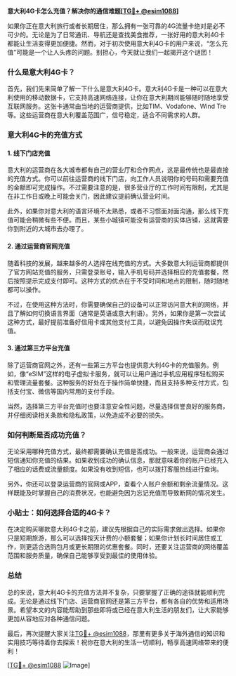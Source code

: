 **意大利4G卡怎么充值？解决你的通信难题[[TG💪+ @esim1088](https://t.me/s/esim1088)]**

如果你正在意大利旅行或者长期居住，那么拥有一张可靠的4G流量卡绝对是必不可少的。无论是为了日常通讯、导航还是查找美食推荐，一张好用的意大利4G卡都能让生活变得更加便捷。然而，对于初次使用意大利4G卡的用户来说，“怎么充值”可能是一个让人头疼的问题。别担心，今天就让我们一起揭开这个谜团！

### 什么是意大利4G卡？

首先，我们先来简单了解一下什么是意大利4G卡。意大利4G卡是一种可以在意大利使用的移动数据卡，它支持高速网络连接，让你在意大利期间能够随时随地享受互联网服务。这张卡通常由当地的运营商提供，比如TIM、Vodafone、Wind Tre等。这些运营商在意大利覆盖范围广，信号稳定，适合不同需求的人群。

### 意大利4G卡的充值方式

#### 1. **线下门店充值**
  
意大利的运营商在各大城市都有自己的营业厅和合作网点，这是最传统也是最直接的充值方式。你可以前往运营商的线下门店，向工作人员说明你的号码和需要充值的金额即可完成操作。不过需要注意的是，很多营业厅的工作时间有限制，尤其是在非工作日或晚上可能会关门，因此建议提前确认营业时间。

此外，如果你对意大利的语言环境不太熟悉，或者不习惯面对面沟通，那么线下充值可能会稍微有些不便。而且，某些小城镇可能没有运营商的实体店铺，这就需要你到附近的大城市去办理了。

#### 2. **通过运营商官网充值**

随着科技的发展，越来越多的人选择在线充值的方式。大多数意大利运营商都提供了官方网站充值的服务，只需登录账号，输入手机号码并选择相应的充值套餐，然后按照提示完成支付即可。这种方式的优点在于不受时间和地点的限制，随时随地都可以操作。

不过，在使用这种方法时，你需要确保自己的设备可以正常访问意大利的网络，并且了解如何切换语言界面（通常是英语或意大利语）。另外，如果你是第一次尝试这种方式，最好提前准备好信用卡或其他支付工具，以避免因操作失误而耽误充值。

#### 3. **通过第三方平台充值**

除了运营商官网之外，还有一些第三方平台也提供意大利4G卡的充值服务。例如，像“eSIM”这样的电子虚拟卡服务，就可以让用户通过手机应用程序轻松购买和管理流量套餐。这种服务的好处在于操作简单快捷，而且支持多种支付方式，包括支付宝、微信等国内常用的支付手段。

当然，选择第三方平台充值时也要注意安全性问题，尽量选择信誉良好的服务商，并仔细阅读相关条款和隐私政策，以免造成不必要的损失。

### 如何判断是否成功充值？

无论采用哪种充值方式，最终都需要确认充值是否成功。一般来说，运营商会通过短信通知你充值的结果。如果收到成功的确认信息，那就意味着你的账户已经充入了相应的话费或流量额度。如果没有收到短信，也可以拨打客服热线进行查询。

另外，你还可以登录运营商的官网或APP，查看个人账户余额和剩余流量情况。这样既能及时掌握自己的消费状况，也能避免因为忘记充值而导致断网的情况发生。

### 小贴士：如何选择合适的4G卡？

在决定购买哪款意大利4G卡之前，建议先根据自己的实际需求做出选择。如果你只是短期旅游，那么可以选择按天计费的小额套餐；如果你计划长时间居住或工作，则更适合选购包月或更长期限的优惠套餐。同时，还要关注运营商的网络覆盖范围和服务质量，确保自己能够享受到最佳的使用体验。

### 总结

总的来说，意大利4G卡的充值方法并不复杂，只要掌握了正确的途径就能顺利完成。无论是通过线下门店、运营商官网还是第三方平台，都有各自的优势和适用场景。希望本文的内容能帮助到那些即将或已经在意大利生活的朋友们，让大家能够更加从容地应对各种通信问题。

最后，再次提醒大家关注[TG💪+ @esim1088](https://t.me/s/esim1088)，那里有更多关于海外通信的知识和实用技巧等待着你去探索！祝你在意大利的生活一切顺利，畅享高速网络带来的便利！

[[TG💪+ @esim1088](https://t.me/s/esim1088) ![Image](https://i.postimg.cc/4NQfJmqS/Snipaste-2025-05-13-00-14-12.png)]